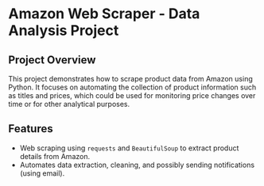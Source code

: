 # Amazon Web Scraper - Data Analysis Project

## Project Overview
This project demonstrates how to scrape product data from Amazon using Python. It focuses on automating the collection of product information such as titles and prices, which could be used for monitoring price changes over time or for other analytical purposes.

## Features
- Web scraping using `requests` and `BeautifulSoup` to extract product details from Amazon.
- Automates data extraction, cleaning, and possibly sending notifications (using email).


